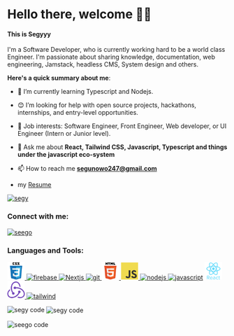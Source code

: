# Hello there, welcome 👋🏾

<h4 align="left">This is Segyyy</h4>

I'm a Software Developer, who is currently working hard to be a world class Engineer. I'm passionate about sharing knowledge, documentation, web engineering, Jamstack, headless CMS, System design and others.

**Here's a quick summary about me**:
- 🌱 I’m currently learning Typescript and Nodejs.
- 😊 I’m looking for help with open source projects, hackathons, internships, and entry-level opportunities.
- 💼 Job interests: Software Engineer, Front Engineer, Web developer, or UI Engineer (Intern or Junior level).
- 💬 Ask me about **React, Tailwind CSS, Javascript, Typescript and things under the javascript eco-system**

- 📫 How to reach me **segunowo247@gmail.com**
- my <a href="https://drive.google.com/file/d/1yt_yk46vo5R79KjOSZ2I7F2OgFlHcRIB/view" target="_blank">Resume</a>

<p align="left"> <a href="https://twitter.com/seego" target="_blank"><img src="https://img.shields.io/twitter/follow/segy?logo=twitter&style=for-the-badge" alt="segy" /></a> </p>

<h3 align="left">Connect with me:</h3>
<p align="left">
<a href="https://twitter.com/segyyyyyy" target="_blank"><img align="center" src="https://raw.githubusercontent.com/rahuldkjain/github-profile-readme-generator/master/src/images/icons/Social/twitter.svg" alt="seego" height="30" width="40" /></a>
</p>

<h3 align="left">Languages and Tools:</h3>
<p align="left"> <a href="https://www.w3schools.com/css/" target="_blank" rel="noreferrer"> <img src="https://raw.githubusercontent.com/devicons/devicon/master/icons/css3/css3-original-wordmark.svg" alt="css3" width="40" height="40"/> </a> <a href="https://firebase.google.com/" target="_blank" rel="noreferrer"> <img src="https://www.vectorlogo.zone/logos/firebase/firebase-icon.svg" alt="firebase" width="40" height="40"/> </a> <a href="https://www.nextjs.org/" target="_blank" rel="noreferrer"> <img src="https://encrypted-tbn0.gstatic.com/images?q=tbn:ANd9GcTKy3UO1r3Hg826jnDq78xqjLfAiXIoHrxVxA&usqp=CAU" alt="Nextjs" width="40" height="40"/> </a> <a href="https://git-scm.com/" target="_blank" rel="noreferrer"> <img src="https://www.vectorlogo.zone/logos/git-scm/git-scm-icon.svg" alt="git" width="40" height="40"/> </a> <a href="https://www.w3.org/html/" target="_blank" rel="noreferrer"> <img src="https://raw.githubusercontent.com/devicons/devicon/master/icons/html5/html5-original-wordmark.svg" alt="html5" width="40" height="40"/> </a> <a href="https://developer.mozilla.org/en-US/docs/Web/JavaScript" target="_blank" rel="noreferrer"> <img src="https://raw.githubusercontent.com/devicons/devicon/master/icons/javascript/javascript-original.svg" alt="javascript" width="40" height="40"/> </a> <a href="https://nodejs.org/" target="_blank" rel="noreferrer"> <img src="https://nodejs.org/static/images/logo.svg" alt="nodejs" width="40" height="40"/> </a> <a href="https://www.typescriptlang.org/" target="_blank" rel="noreferrer"> <img src="https://upload.wikimedia.org/wikipedia/commons/thumb/4/4c/Typescript_logo_2020.svg/1200px-Typescript_logo_2020.svg.png" alt="javascript" width="40" height="40"/></a>

<a href="https://reactjs.org" target="_blank" rel="noreferrer"> 
 <img src="https://raw.githubusercontent.com/devicons/devicon/master/icons/react/react-original-wordmark.svg" alt="react" width="40" height="40"/> </a> <a href="https://redux.js.org" target="_blank" rel="noreferrer"> <img src="https://raw.githubusercontent.com/devicons/devicon/master/icons/redux/redux-original.svg" alt="redux" width="40" height="40"/> </a> <a href="https://tailwindcss.com/" target="_blank" rel="noreferrer"> <img src="https://www.vectorlogo.zone/logos/tailwindcss/tailwindcss-icon.svg" alt="tailwind" width="40" height="40"/> </a> </p>

<p><img align="left" src="https://github-readme-stats.vercel.app/api/top-langs?username=5egy&show_icons=true&locale=en&layout=compact" alt="segy code" /></p>

<p>&nbsp;<img align="center" src="https://github-readme-stats.vercel.app/api?username=5egy&show_icons=true&locale=en" alt="segy code" /></p>

<p><img align="center" src="[![GitHub Streak](https://streak-stats.demolab.com/?user=5egy)](https://git.io/streak-stats)" alt="seego code" /></p>

